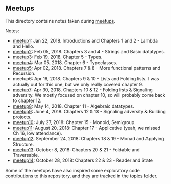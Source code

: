 ## Meetups

This directory contains notes taken during
[meetups](https://www.meetup.com/Charlottesville-Haskell-Book-Reading-Group/).

Notes:
* [meetup1](meetup1.md): Jan 22, 2018. Introductions and Chapters 1 and 2 - Lambda and Hello.
* [meetup2](meetup2.md): Feb 05, 2018. Chapters 3 and 4 - Strings and Basic datatypes.
* [meetup3](meetup3.md): Feb 19, 2018. Chapter 5 - Types.
* [meetup4](meetup4.md): Mar 05, 2018. Chapter 6 - Typeclasses.
* [meetup5](meetup5.md): Apr 02, 2018. Chapters 7 & 8 - More functional patterns and Recursion.
* meetup6:               Apr 16, 2018. Chapters 9 & 10 - Lists and Folding lists.
    I was actually out for this one, but we only really covered chapter 9.
* [meetup7](meetup7.md): Apr 30, 2018. Chapters 10 & 12 - Folding lists & Signaling adversity.
    We mostly focused on chapter 10, so will probably come back to chapter 12.
* [meetup8](meetup8.md): May 14, 2018. Chapter 11 - Algebraic datatypes.
* [meetup9](meetup9.md): June 4, 2018. Chapters 12 & 13 - Signaling adversity & Building projects.
* [meetup10](meetup10.md): July 27, 2018: Chapter 15 - Monoid, Semigroup.
* [meetup11](meetup11.md): August 20, 2018: Chapter 17 - Applicative (yeah, we missed Ch 16, low attendance).
* [meetup12](meetup12.md): September 24, 2018: Chapters 18 & 19 - Monad and Applying Structure.
* [meetup13](meetup13.md): October 8, 2018: Chapters 20 & 21 - Foldable and Traversable.
* [meetup14](meetup14.md): October 28, 2018: Chapters 22 & 23 - Reader and State

Some of the meetups have also inspired some exploratory code contributions to this
repository, and they are tracked in the [topics](../topics) folder.
